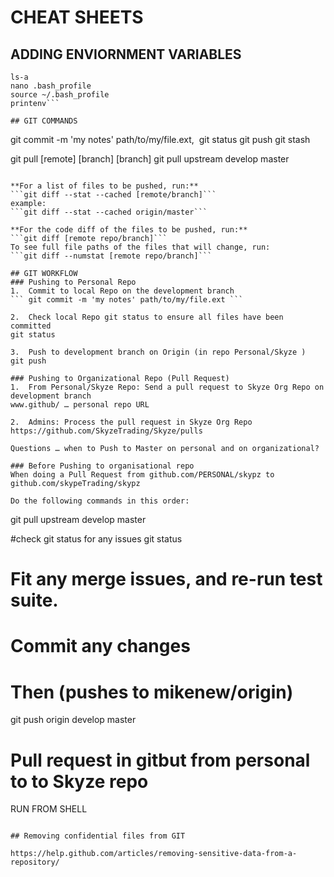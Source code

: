 # CHEAT SHEETS

## ADDING ENVIORNMENT VARIABLES
```pwd
ls-a
nano .bash_profile
source ~/.bash_profile
printenv```

## GIT COMMANDS
```
git commit -m 'my notes' path/to/my/file.ext, 
git status
git push
git stash

git pull [remote] [branch] [branch]
git pull upstream develop master
```

**For a list of files to be pushed, run:**
```git diff --stat --cached [remote/branch]```
example:
```git diff --stat --cached origin/master```

**For the code diff of the files to be pushed, run:**
```git diff [remote repo/branch]```
To see full file paths of the files that will change, run:
```git diff --numstat [remote repo/branch]```

## GIT WORKFLOW
### Pushing to Personal Repo
1.	Commit to local Repo on the development branch
``` git commit -m 'my notes' path/to/my/file.ext ```

2.	Check local Repo git status to ensure all files have been committed
git status

3.	Push to development branch on Origin (in repo Personal/Skyze )
git push

### Pushing to Organizational Repo (Pull Request)
1.	From Personal/Skyze Repo: Send a pull request to Skyze Org Repo on development branch
www.github/ … personal repo URL

2.	Admins: Process the pull request in Skyze Org Repo
https://github.com/SkyzeTrading/Skyze/pulls

Questions … when to Push to Master on personal and on organizational?

### Before Pushing to organisational repo
When doing a Pull Request from github.com/PERSONAL/skypz to github.com/skypeTrading/skypz

Do the following commands in this order:
```
git pull upstream develop master

#check git status for any issues
git status

# Fit any merge issues, and re-run test suite.
# Commit any changes

# Then (pushes to mikenew/origin)
git push origin develop master

# Pull request in gitbut from personal to to Skyze repo
RUN FROM SHELL
```

## Removing confidential files from GIT

https://help.github.com/articles/removing-sensitive-data-from-a-repository/
